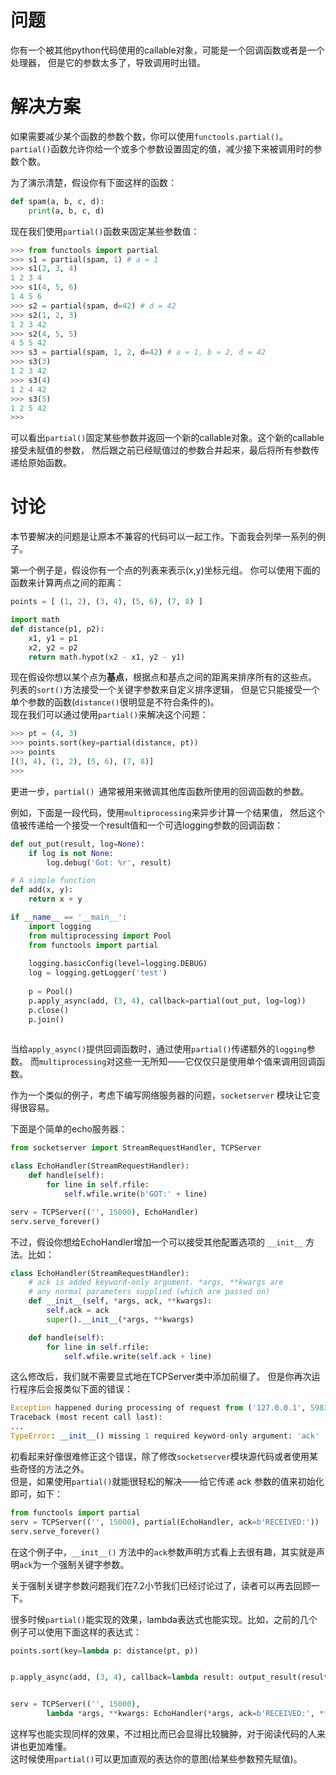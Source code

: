 # 问题
你有一个被其他python代码使用的callable对象，可能是一个回调函数或者是一个处理器， 但是它的参数太多了，导致调用时出错。

# 解决方案
如果需要减少某个函数的参数个数，你可以使用` functools.partial() `。` partial() `函数允许你给一个或多个参数设置固定的值，减少接下来被调用时的参数个数。 

为了演示清楚，假设你有下面这样的函数：
```python
def spam(a, b, c, d):
    print(a, b, c, d)
```
现在我们使用` partial() `函数来固定某些参数值：
```python
>>> from functools import partial
>>> s1 = partial(spam, 1) # a = 1
>>> s1(2, 3, 4)
1 2 3 4
>>> s1(4, 5, 6)
1 4 5 6
>>> s2 = partial(spam, d=42) # d = 42
>>> s2(1, 2, 3)
1 2 3 42
>>> s2(4, 5, 5)
4 5 5 42
>>> s3 = partial(spam, 1, 2, d=42) # a = 1, b = 2, d = 42
>>> s3(3)
1 2 3 42
>>> s3(4)
1 2 4 42
>>> s3(5)
1 2 5 42
>>>

```

可以看出` partial() `固定某些参数并返回一个新的callable对象。这个新的callable接受未赋值的参数， 然后跟之前已经赋值过的参数合并起来，最后将所有参数传递给原始函数。

# 讨论
本节要解决的问题是让原本不兼容的代码可以一起工作。下面我会列举一系列的例子。

第一个例子是，假设你有一个点的列表来表示(x,y)坐标元组。 你可以使用下面的函数来计算两点之间的距离：
```python
points = [ (1, 2), (3, 4), (5, 6), (7, 8) ]

import math
def distance(p1, p2):
    x1, y1 = p1
    x2, y2 = p2
    return math.hypot(x2 - x1, y2 - y1)
```

现在假设你想以某个点为**基点**，根据点和基点之间的距离来排序所有的这些点。   
列表的` sort() `方法接受一个关键字参数来自定义排序逻辑， 但是它只能接受一个单个参数的函数(`distance()`很明显是不符合条件的)。  
现在我们可以通过使用` partial() `来解决这个问题：
```python
>>> pt = (4, 3)
>>> points.sort(key=partial(distance, pt))
>>> points
[(3, 4), (1, 2), (5, 6), (7, 8)]
>>>
```

更进一步，`partial() `通常被用来微调其他库函数所使用的回调函数的参数。

例如，下面是一段代码，使用` multiprocessing `来异步计算一个结果值， 然后这个值被传递给一个接受一个result值和一个可选logging参数的回调函数：
```python
def out_put(result, log=None):
    if log is not None:
        log.debug('Got: %r', result)

# A simple function
def add(x, y):
    return x + y

if __name__ == '__main__':
    import logging
    from multiprocessing import Pool
    from functools import partial
    
    logging.basicConfig(level=logging.DEBUG)
    log = logging.getLogger('test')
    
    p = Pool()
    p.apply_async(add, (3, 4), callback=partial(out_put, log=log))
    p.close()
    p.join()
 
```
 
当给` apply_async() `提供回调函数时，通过使用` partial() `传递额外的` logging `参数。 而` multiprocessing `对这些一无所知——它仅仅只是使用单个值来调用回调函数。

作为一个类似的例子，考虑下编写网络服务器的问题，`socketserver` 模块让它变得很容易。 

下面是个简单的echo服务器：
```python
from socketserver import StreamRequestHandler, TCPServer

class EchoHandler(StreamRequestHandler):
    def handle(self):
        for line in self.rfile:
            self.wfile.write(b'GOT:' + line)

serv = TCPServer(('', 15000), EchoHandler)
serv.serve_forever()

```
不过，假设你想给EchoHandler增加一个可以接受其他配置选项的 `__init__` 方法。比如：
```python
class EchoHandler(StreamRequestHandler):
    # ack is added keyword-only argument. *args, **kwargs are
    # any normal parameters supplied (which are passed on)
    def __init__(self, *args, ack, **kwargs):
        self.ack = ack
        super().__init__(*args, **kwargs)

    def handle(self):
        for line in self.rfile:
            self.wfile.write(self.ack + line)
```
这么修改后，我们就不需要显式地在TCPServer类中添加前缀了。 但是你再次运行程序后会报类似下面的错误：
```python
Exception happened during processing of request from ('127.0.0.1', 59834)
Traceback (most recent call last):
...
TypeError: __init__() missing 1 required keyword-only argument: 'ack'
```
初看起来好像很难修正这个错误，除了修改` socketserver `模块源代码或者使用某些奇怪的方法之外。  
但是，如果使用` partial() `就能很轻松的解决——给它传递 ack 参数的值来初始化即可，如下：
```python
from functools import partial
serv = TCPServer(('', 15000), partial(EchoHandler, ack=b'RECEIVED:'))
serv.serve_forever()
```
在这个例子中，`__init__()` 方法中的`ack`参数声明方式看上去很有趣，其实就是声明`ack`为一个强制关键字参数。  

关于强制关键字参数问题我们在7.2小节我们已经讨论过了，读者可以再去回顾一下。

很多时候` partial() `能实现的效果，lambda表达式也能实现。比如，之前的几个例子可以使用下面这样的表达式：
```python
points.sort(key=lambda p: distance(pt, p))


p.apply_async(add, (3, 4), callback=lambda result: output_result(result,log))


serv = TCPServer(('', 15000),
        lambda *args, **kwargs: EchoHandler(*args, ack=b'RECEIVED:', **kwargs))
```

这样写也能实现同样的效果，不过相比而已会显得比较臃肿，对于阅读代码的人来讲也更加难懂。   
这时候使用` partial() `可以更加直观的表达你的意图(给某些参数预先赋值)。
